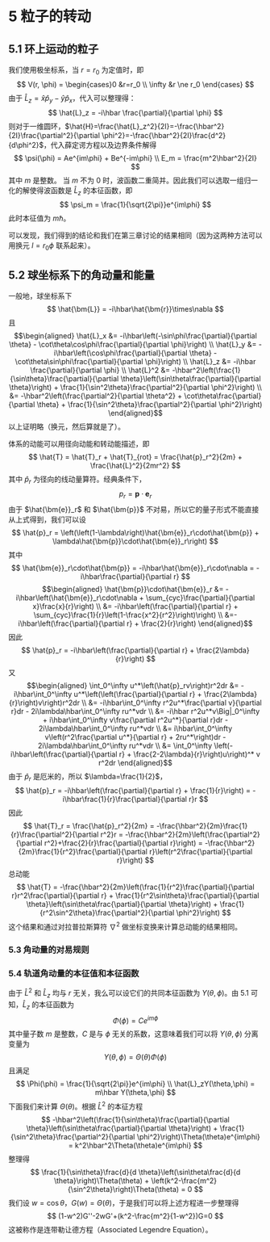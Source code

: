 # 5 粒子的转动
## 5.1 环上运动的粒子
我们使用极坐标系，当 $r=r_0$ 为定值时，即
$$
V(r, \phi) = \begin{cases}0 &r=r_0 \\ \infty &r \ne r_0 \end{cases}
$$由于 $\hat{L}_z = \hat{x}\hat{p}_y - \hat{y}\hat{p}_x$，代入可以整理得：
$$
\hat{L}_z = -i\hbar \frac{\partial}{\partial \phi}
$$则对于一维圆环，$\hat{H}=\frac{\hat{L}_z^2}{2I}=-\frac{\hbar^2}{2I}\frac{\partial^2}{\partial \phi^2}=-\frac{\hbar^2}{2I}\frac{d^2}{d\phi^2}$，代入薛定谔方程以及边界条件解得
$$
\psi(\phi) = Ae^{im\phi} + Be^{-im\phi} \\
E_m = \frac{m^2\hbar^2}{2I}
$$其中 $m$ 是整数。
当 $m$ 不为 $0$ 时，波函数二重简并。因此我们可以选取一组归一化的解使得波函数是 $\hat{L}_z$ 的本征函数，即
$$
\psi_m = \frac{1}{\sqrt{2\pi}}e^{im\phi}
$$此时本征值为 $m\hbar$。

可以发现，我们得到的结论和我们在第三章讨论的结果相同（因为这两种方法可以用换元 $l=r_0\phi$ 联系起来）。

## 5.2 球坐标系下的角动量和能量
一般地，球坐标系下
$$
\hat{\bm{L}} = -i\hbar\hat{\bm{r}}\times\nabla
$$且
$$\begin{aligned}
\hat{L}_x &= -i\hbar\left(-\sin\phi\frac{\partial}{\partial \theta} - \cot\theta\cos\phi\frac{\partial}{\partial \phi}\right) \\
\hat{L}_y &= -i\hbar\left(\cos\phi\frac{\partial}{\partial \theta} - \cot\theta\sin\phi\frac{\partial}{\partial \phi}\right) \\
\hat{L}_z &= -i\hbar \frac{\partial}{\partial \phi} \\
\hat{L}^2 &= -\hbar^2\left(\frac{1}{\sin\theta}\frac{\partial}{\partial \theta}\left(\sin\theta\frac{\partial}{\partial \theta}\right) + \frac{1}{\sin^2\theta}\frac{\partial^2}{\partial \phi^2}\right) \\
&= -\hbar^2\left(\frac{\partial^2}{\partial \theta^2} + \cot\theta\frac{\partial}{\partial \theta} + \frac{1}{\sin^2\theta}\frac{\partial^2}{\partial \phi^2}\right)
\end{aligned}$$以上证明略（换元，然后算就是了）。

体系的动能可以用径向动能和转动能描述，即
$$
\hat{T} = \hat{T}_r + \hat{T}_{rot} = \frac{\hat{p}_r^2}{2m} + \frac{\hat{L}^2}{2mr^2}
$$其中 $\hat{p}_r$ 为径向的线动量算符。经典条件下，
$$
p_r = \bm{p} \cdot \bm{e}_r
$$由于 $\hat{\bm{e}}_r$ 和 $\hat{\bm{p}}$ 不对易，所以它的量子形式不能直接从上式得到，我们可以设
$$
\hat{p}_r = \left(\left(1-\lambda\right)\hat{\bm{e}}_r\cdot\hat{\bm{p}} + \lambda\hat{\bm{p}}\cdot\hat{\bm{e}}_r\right)
$$其中
$$
\hat{\bm{e}}_r\cdot\hat{\bm{p}} = -i\hbar\hat{\bm{e}}_r\cdot\nabla = -i\hbar\frac{\partial}{\partial r}
$$ $$\begin{aligned}
\hat{\bm{p}}\cdot\hat{\bm{e}}_r &= -i\hbar\left(\hat{\bm{e}}_r\cdot\nabla + \sum_{cyc}\frac{\partial}{\partial x}\frac{x}{r}\right) \\
&= -i\hbar\left(\frac{\partial}{\partial r} + \sum_{cyc}\frac{1}{r}\left(1-\frac{x^2}{r^2}\right)\right) \\
&=-i\hbar\left(\frac{\partial}{\partial r} + \frac{2}{r}\right)
\end{aligned}$$因此
$$
\hat{p}_r = -i\hbar\left(\frac{\partial}{\partial r} + \frac{2\lambda}{r}\right)
$$又
$$\begin{aligned}
\int_0^\infty u^*\left(\hat{p}_rv\right)r^2dr &= -i\hbar\int_0^\infty u^*\left(\left(\frac{\partial}{\partial r} + \frac{2\lambda}{r}\right)v\right)r^2dr \\
&= -i\hbar\int_0^\infty r^2u^*\frac{\partial v}{\partial r}dr - 2i\lambda\hbar\int_0^\infty ru^*vdr \\
&= -i\hbar r^2u^*v\Big|_0^\infty + i\hbar\int_0^\infty v\frac{\partial r^2u^*}{\partial r}dr - 2i\lambda\hbar\int_0^\infty ru^*vdr \\
&= i\hbar\int_0^\infty v\left(r^2\frac{\partial u^*}{\partial r} + 2ru^*\right)dr - 2i\lambda\hbar\int_0^\infty ru^*vdr \\
&= \int_0^\infty \left(-i\hbar\left(\frac{\partial}{\partial r} + \frac{2-2\lambda}{r}\right)u\right)^* v r^2dr
\end{aligned}$$由于 $\hat{p}_r$ 是厄米的，所以 $\lambda=\frac{1}{2}$，
$$
\hat{p}_r = -i\hbar\left(\frac{\partial}{\partial r} + \frac{1}{r}\right) = -i\hbar\frac{1}{r}\frac{\partial}{\partial r}r
$$因此
$$
\hat{T}_r = \frac{\hat{p}_r^2}{2m} = -\frac{\hbar^2}{2m}\frac{1}{r}\frac{\partial^2}{\partial r^2}r = -\frac{\hbar^2}{2m}\left(\frac{\partial^2}{\partial r^2}+\frac{2}{r}\frac{\partial}{\partial r}\right) = -\frac{\hbar^2}{2m}\frac{1}{r^2}\frac{\partial}{\partial r}\left(r^2\frac{\partial}{\partial r}\right)
$$总动能
$$
\hat{T} = -\frac{\hbar^2}{2m}\left(\frac{1}{r^2}\frac{\partial}{\partial r}r^2\frac{\partial}{\partial r} + \frac{1}{r^2\sin\theta}\frac{\partial}{\partial \theta}\left(\sin\theta\frac{\partial}{\partial \theta}\right) + \frac{1}{r^2\sin^2\theta}\frac{\partial^2}{\partial \phi^2}\right)
$$这个结果和通过对拉普拉斯算符 $\nabla^2$ 做坐标变换来计算总动能的结果相同。

### 5.3 角动量的对易规则

### 5.4 轨道角动量的本征值和本征函数
由于 $\hat{L}^2$ 和 $\hat{L}_z$ 均与 $r$ 无关，我么可以设它们的共同本征函数为 $Y(\theta,\phi)$。由 5.1 可知，$\hat{L}_z$ 的本征函数为
$$
\Phi(\phi) = Ce^{im\phi}
$$其中量子数 $m$ 是整数，$C$ 是与 $\phi$ 无关的系数，这意味着我们可以将 $Y(\theta,\phi)$ 分离变量为
$$
Y(\theta,\phi) = \Theta(\theta)\Phi(\phi)
$$且满足
$$
\Phi(\phi) = \frac{1}{\sqrt{2\pi}}e^{im\phi} \\
\hat{L}_zY(\theta,\phi) = m\hbar Y(\theta,\phi)
$$
下面我们来计算 $\Theta(\theta)$。根据 $\hat{L}^2$ 的本征方程
$$
-\hbar^2\left(\frac{1}{\sin\theta}\frac{\partial}{\partial \theta}\left(\sin\theta\frac{\partial}{\partial \theta}\right) + \frac{1}{\sin^2\theta}\frac{\partial^2}{\partial \phi^2}\right)\Theta(\theta)e^{im\phi} = k^2\hbar^2\Theta(\theta)e^{im\phi}
$$整理得
$$
\frac{1}{\sin\theta}\frac{d}{d \theta}\left(\sin\theta\frac{d}{d \theta}\right)\Theta(\theta) + \left(k^2-\frac{m^2}{\sin^2\theta}\right)\Theta(\theta) = 0
$$我们设 $w = \cos\theta$，$G(w)=\Theta(\theta)$，于是我们可以将上述方程进一步整理得
$$
(1-w^2)G''-2wG'+(k^2-\frac{m^2}{1-w^2})G=0
$$这被称作是连带勒让德方程（Associated Legendre Equation）。